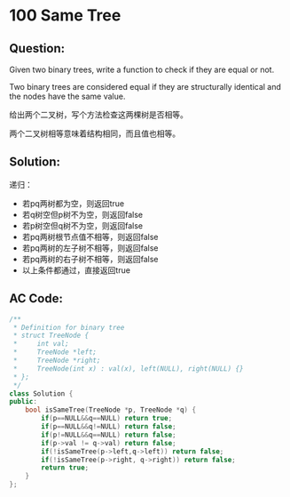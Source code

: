 # 100 Same Tree

## Question:

Given two binary trees, write a function to check if they are equal or not.

Two binary trees are considered equal if they are structurally identical and the nodes have the same value.

给出两个二叉树，写个方法检查这两棵树是否相等。

两个二叉树相等意味着结构相同，而且值也相等。

## Solution:

递归：

+ 若pq两树都为空，则返回true
+ 若q树空但p树不为空，则返回false
+ 若p树空但q树不为空，则返回false
+ 若pq两树根节点值不相等，则返回false
+ 若pq两树的左子树不相等，则返回false
+ 若pq两树的右子树不相等，则返回false
+ 以上条件都通过，直接返回true

## AC Code:

``` c++
/**
 * Definition for binary tree
 * struct TreeNode {
 *     int val;
 *     TreeNode *left;
 *     TreeNode *right;
 *     TreeNode(int x) : val(x), left(NULL), right(NULL) {}
 * };
 */
class Solution {
public:
    bool isSameTree(TreeNode *p, TreeNode *q) {
        if(p==NULL&&q==NULL) return true;
        if(p==NULL&&q!=NULL) return false;
        if(p!=NULL&&q==NULL) return false;
        if(p->val != q->val) return false;
        if(!isSameTree(p->left,q->left)) return false;
        if(!isSameTree(p->right, q->right)) return false;
        return true;
    }
};
```
